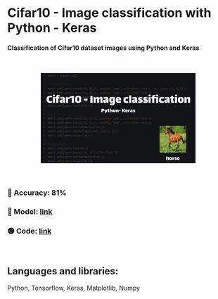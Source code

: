 # Cifar10 - Image classification with Python - Keras
<h4>Classification of Cifar10 dataset images using Python and Keras</h4>
<br>
<p align="center">
  <img src="https://github.com/Erfan-Salimi/Cifar10-image-classification-python-keras/blob/master/poster.jpg" width="70%">
</p>
<br>
<h3>🔴 Accuracy: 81%</h3>
<h3>🔵 Model: <a href="https://github.com/Erfan-Salimi/Cifar10-image-classification-python-keras/blob/master/model.h5">link</a></h3>
<h3>🟢 Code: <a href="https://github.com/Erfan-Salimi/Cifar10-image-classification-python-keras/blob/master/code.ipynb">link</a></h3>

<br>
<h2>Languages and libraries:</h2>
<p>Python, Tensorflow, Keras, Matplotlib, Numpy</p>
